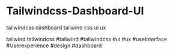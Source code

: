 # Tailwindcss-Dashboard-UI




tailwindcss dashboard tailwind css ui ux 

tailwind tailwindcss #tailwind #tailwindcss #ui #ux #useInterface #Userexperience #design #dashboard

